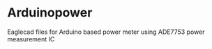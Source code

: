 Arduinopower
============

Eaglecad files for Arduino based power meter using ADE7753 power measurement IC
